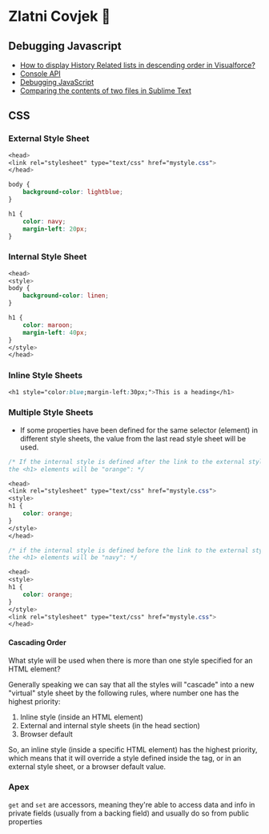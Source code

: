 # <b>Zlatni Covjek</b> :bank:

## Debugging Javascript
* [How to display History Related lists in descending order in Visualforce?](https://developer.salesforce.com/forums/?id=906F000000096u9IAA)
* [Console API](https://developer.mozilla.org/en-US/docs/Web/API/console)
* [Debugging JavaScript](https://developer.mozilla.org/en-US/docs/Mozilla/Debugging/Debugging_JavaScript)
* [Comparing the contents of two files in Sublime Text](https://stackoverflow.com/questions/25874018/comparing-the-contents-of-two-files-in-sublime-text)

## CSS

### External Style Sheet
```css
<head>
<link rel="stylesheet" type="text/css" href="mystyle.css">
</head>
```
```css
body {
    background-color: lightblue;
}

h1 {
    color: navy;
    margin-left: 20px;
}
```
### Internal Style Sheet
```css
<head>
<style>
body {
    background-color: linen;
}

h1 {
    color: maroon;
    margin-left: 40px;
} 
</style>
</head>
```
### Inline Style Sheets
```css
<h1 style="color:blue;margin-left:30px;">This is a heading</h1>
```

### Multiple Style Sheets
* If some properties have been defined for the same selector (element) in different style sheets, the value from the last read style sheet will be used. 

```css
/* If the internal style is defined after the link to the external style sheet, 
the <h1> elements will be "orange": */

<head>
<link rel="stylesheet" type="text/css" href="mystyle.css">
<style>
h1 {
    color: orange;
}
</style>
</head>
```
```css
/* if the internal style is defined before the link to the external style sheet, 
the <h1> elements will be "navy": */

<head>
<style>
h1 {
    color: orange;
}
</style>
<link rel="stylesheet" type="text/css" href="mystyle.css">
</head>
```
#### Cascading Order
What style will be used when there is more than one style specified for an HTML element?

Generally speaking we can say that all the styles will "cascade" into a new "virtual" style sheet by the following rules, where number one has the highest priority:

1. Inline style (inside an HTML element)
2. External and internal style sheets (in the head section)
3. Browser default

So, an inline style (inside a specific HTML element) has the highest priority, which means that it will override a style defined inside the <head> tag, or in an external style sheet, or a browser default value.

### Apex
`get` and `set` are accessors, meaning they're able to access data and info in private fields (usually from a backing field) and usually do so from public properties
